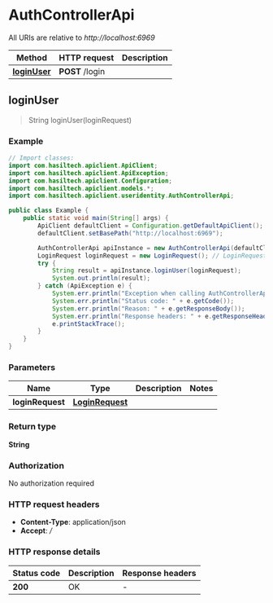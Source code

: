 # AuthControllerApi

All URIs are relative to *http://localhost:6969*

Method | HTTP request | Description
------------- | ------------- | -------------
[**loginUser**](AuthControllerApi.md#loginUser) | **POST** /login | 



## loginUser

> String loginUser(loginRequest)



### Example

```java
// Import classes:
import com.hasiltech.apiclient.ApiClient;
import com.hasiltech.apiclient.ApiException;
import com.hasiltech.apiclient.Configuration;
import com.hasiltech.apiclient.models.*;
import com.hasiltech.apiclient.useridentity.AuthControllerApi;

public class Example {
    public static void main(String[] args) {
        ApiClient defaultClient = Configuration.getDefaultApiClient();
        defaultClient.setBasePath("http://localhost:6969");

        AuthControllerApi apiInstance = new AuthControllerApi(defaultClient);
        LoginRequest loginRequest = new LoginRequest(); // LoginRequest | 
        try {
            String result = apiInstance.loginUser(loginRequest);
            System.out.println(result);
        } catch (ApiException e) {
            System.err.println("Exception when calling AuthControllerApi#loginUser");
            System.err.println("Status code: " + e.getCode());
            System.err.println("Reason: " + e.getResponseBody());
            System.err.println("Response headers: " + e.getResponseHeaders());
            e.printStackTrace();
        }
    }
}
```

### Parameters


Name | Type | Description  | Notes
------------- | ------------- | ------------- | -------------
 **loginRequest** | [**LoginRequest**](LoginRequest.md)|  |

### Return type

**String**

### Authorization

No authorization required

### HTTP request headers

- **Content-Type**: application/json
- **Accept**: */*

### HTTP response details
| Status code | Description | Response headers |
|-------------|-------------|------------------|
| **200** | OK |  -  |

